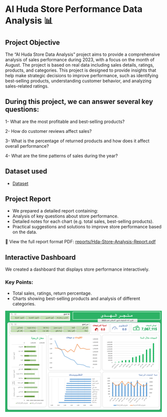 # Al Huda Store Performance Data Analysis   📊

## Project Objective
The “Al Huda Store Data Analysis” project aims to provide a comprehensive analysis of sales performance during 2023, with a focus on the month of August. The project is based on real data including sales details, ratings, products, and categories. This project is designed to provide insights that help make strategic decisions to improve performance, such as identifying best-selling products, understanding customer behavior, and analyzing sales-related ratings.


## During this project, we can answer several key questions:
1- What are the most profitable and best-selling products?

2- How do customer reviews affect sales?

3- What is the percentage of returned products and how does it affect overall performance?

4- What are the time patterns of sales during the year?


## Dataset used
- [Dataset](https://github.com/Abdulrahman-hussen/Data-analysis-of-Al-Huda-Store-performance/blob/main/(dataset)Al%20Huda.csv)

## Project Report
- We prepared a detailed report containing:
- Analysis of key questions about store performance.
- Detailed notes for each chart (e.g. total sales, best-selling products).
- Practical suggestions and solutions to improve store performance based on the data.
  
📄 View the full report format PDF:   [reports/Hda-Store-Analysis-Report.pdf](https://github.com/Abdulrahman-hussen/Data-analysis-of-Al-Huda-Store-performance/blob/main/(%20%20Report%20%20)Al%20Huda%20Store%20Performance%20Data%20Analysis.pdf)  


## Interactive Dashboard
We created a dashboard that displays store performance interactively.
### Key Points:
- Total sales, ratings, return percentage.
- Charts showing best-selling products and analysis of different categories.

![Dashboard](Dashboard.png)


